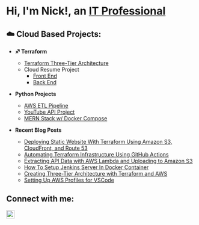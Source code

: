 <h1>Hi, I'm Nick!, an <a href="https://www.linkedin.com/in/nsands14/">IT Professional</a></h1>

<h2>☁️ Cloud Based Projects:</h2>

- <b>♐️ Terraform</b>
  - [Terraform Three-Tier Architecture](https://github.com/nicksands1/terraform-3tier-architecture)
  - Cloud Resume Project
    - [Front End](https://github.com/nicksands1/resume-frontend)
    - [Back End](https://github.com/nicksands1/resume-backend)


- <b>Python Projects</b>
  - [AWS ETL Pipeline](https://github.com/nicksands1/ETL-Pipeline)
  - [YouTube API Project](https://github.com/nicksands1/YTAPI-Data-Pipeline)
  - [MERN Stack w/ Docker Compose](https://github.com/nicksands1/mern-docker-compose)

- <b>Recent Blog Posts</b>
  - [Deploying Static Website With Terraform Using Amazon S3, CloudFront, and Route 53](https://medium.com/@nicksanders41/deploying-static-website-with-terraform-using-amazon-s3-cloudfront-and-route-53-fe654aa9388)
  - [Automating Terraform Infrastructure Using GitHub Actions](https://medium.com/@nicksanders41/automating-terraform-infrastructure-using-github-actions-7ea4cd61c5e9)
  - [Extracting API Data with AWS Lambda and Uploading to Amazon S3](https://medium.com/@nicksanders41/extracting-api-data-with-aws-lambda-and-uploading-to-amazon-s3-c15cfaa7deb9)
  - [How To Setup Jenkins Server In Docker Container](https://medium.com/@nicksanders41/how-to-setup-jenkins-server-in-docker-container-2a009152ad37)
  - [Creating Three-Tier Architecture with Terraform and AWS](https://medium.com/@nicksanders41/creating-three-tier-architecture-with-terraform-and-aws-3fd670472f17)
  - [Setting Up AWS Profiles for VSCode](https://medium.com/@nicksanders41/setting-up-aws-profiles-for-vscode-9257a865e042)


<h2>Connect with me:</h2>

[<img align="left" alt="Roslynd | LinkedIn" width="22px" src="https://cdn.jsdelivr.net/npm/simple-icons@v3/icons/linkedin.svg" />][linkedin]

[linkedin]: https://www.linkedin.com/in/nsands14/
